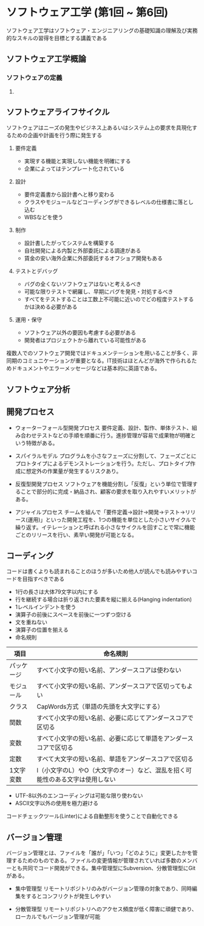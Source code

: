 # ソフトウェア工学 (第1回 ~ 第6回)

ソフトウェア工学はソフトウェア・エンジニアリングの基礎知識の理解及び実務的なスキルの習得を目標とする講義である

## ソフトウェア工学概論

### ソフトウェアの定義

1. 

## ソフトウェアライフサイクル

ソフトウェアはニーズの発生やビジネス上あるいはシステム上の要求を具現化するための企画や計画を行う際に発生する

1. 要件定義
    - 実現する機能と実現しない機能を明確にする
    - 企業によってはテンプレート化されている

2. 設計
    - 要件定義書から設計書へと移り変わる
    - クラスやモジュールなどコーディングができるレベルの仕様書に落とし込む
    - WBSなどを使う

3. 制作
    - 設計書したがってシステムを構築する
    - 自社開発による内製と外部委託による調達がある
    - 賃金の安い海外企業に外部委託するオフショア開発もある

4. テストとデバッグ
    - バグの全くないソフトウェアはないと考えるべき
    - 可能な限りテストで網羅し、早期にバグを発見・対処するべき
    - すべてをテストすることは工数上不可能に近いのでどの程度テストするかは決める必要がある

5. 運用・保守
    - ソフトウェア以外の要因も考慮する必要がある
    - 開発者はプロジェクトから離れている可能性がある

複数人でのソフトウェア開発ではドキュメンテーションを用いることが多く、非同期のコミュニケーションが重要となる。IT技術はほとんどが海外で作られるためドキュメントやエラーメッセージなどは基本的に英語である。

## ソフトウェア分析

## 開発プロセス

- ウォーターフォール型開発プロセス
要件定義、設計、製作、単体テスト、組み合わせテストなどの手順を順番に行う。進捗管理が容易で成果物が明確という特徴がある。

- スパイラルモデル
プログラムを小さなフェーズに分割して、フェーズごとにプロトタイプによるデモンストレーションを行う。ただし、プロトタイプ作成に想定外の作業量が発生するリスクあり。

- 反復型開発プロセス
ソフトウェアを機能分割し「反復」という単位で管理することで部分的に完成・納品され、顧客の要求を取り入れやすいメリットがある。

- アジャイルプロセス
チームを組んで「要件定義→設計→開発→テスト→リリース(運用)」といった開発工程を、1つの機能を単位とした小さいサイクルで繰り返す。イテレーションと呼ばれる小さなサイクルを回すことで常に機能ごとのリリースを行い、素早い開発が可能となる。

## コーディング

コードは書くよりも読まれることのほうが多いため他人が読んでも読みやすいコードを目指すべきである
- 1行の長さは大体79文字以内にする
- 行を継続する場合は折り返された要素を縦に揃える(Hanging indentation)
- 1レベルインデントを使う
- 演算子の前後にスペースを前後に一つずつ空ける
- 文を重ねない
- 演算子の位置を揃える
- 命名規則

|項目|命名規則|
|---|---|
|パッケージ|すべて小文字の短い名前、アンダースコアは使わない|
|モジュール|すべて小文字の短い名前、アンダースコアで区切ってもよい|
|クラス|CapWords方式（単語の先頭を大文字にする）|
|関数|すべて小文字の短い名前、必要に応じてアンダースコアで区切る|
|変数|すべて小文字の短い名前、必要に応じて単語をアンダースコアで区切る|
|定数|すべて大文字の短い名前、単語をアンダースコアで区切る|
|1文字変数|l（小文字のL）やO（大文字のオー）など、混乱を招く可能性のある文字は使用しない|

- UTF-8以外のエンコーディングは可能な限り使わない
- ASCII文字以外の使用を極力避ける

コードチェックツール(Linter)による自動整形を使うことで自動化できる

## バージョン管理

バージョン管理とは、ファイルを「誰が」「いつ」「どのように」変更したかを管理するためのものである。ファイルの変更情報が管理されていれば多数のメンバーとも共同でコード開発ができる。集中管理型にSubversion、分散管理型にGitがある。

- 集中管理型
リモートリポジトリのみがバージョン管理の対象であり、同時編集をするとコンフリクトが発生しやすい

- 分散管理型
リモートリポジトリへのアクセス頻度が低く障害に頑健であり、ローカルでもバージョン管理が可能
